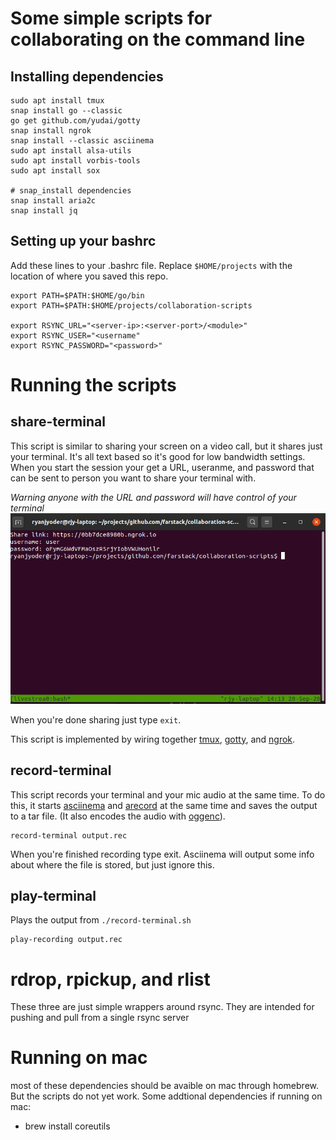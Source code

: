 # Some simple scripts for collaborating on the command line


## Installing dependencies ##
```
sudo apt install tmux
snap install go --classic
go get github.com/yudai/gotty
snap install ngrok
snap install --classic asciinema
sudo apt install alsa-utils
sudo apt install vorbis-tools
sudo apt install sox

# snap_install dependencies
snap install aria2c
snap install jq
```

## Setting up your bashrc
Add these lines to your .bashrc file. Replace `$HOME/projects` with the location of where you saved this repo. 
```
export PATH=$PATH:$HOME/go/bin 
export PATH=$PATH:$HOME/projects/collaboration-scripts

export RSYNC_URL="<server-ip>:<server-port>/<module>"
export RSYNC_USER="<username"
export RSYNC_PASSWORD="<password>"

```

# Running the scripts
## share-terminal
This script is similar to sharing your screen on a video call, but it shares just your terminal. It's all text based so it's good for low bandwidth settings. When you start the session your get a URL, useranme, and password that can be sent to person you want to share your terminal with. 

*Warning anyone with the URL and password will have control of your terminal*
![share termina](/assets/share-terminal.png)

When you're done sharing just type `exit`.

This script is implemented by wiring together [tmux](https://github.com/tmux/tmux/wiki), [gotty](https://github.com/yudai/gotty), and [ngrok](https://ngrok.com/).

## record-terminal
This script records your terminal and your mic audio at the same time. To do this, it starts [asciinema](https://asciinema.org/) and [arecord](https://linux.die.net/man/1/arecord) at the same time and saves the output to a tar file. (It also encodes the audio with [oggenc](https://linux.die.net/man/1/oggenc)).
```
record-terminal output.rec
```
When you're finished recording type exit. Asciinema will output some info about where the file is stored, but just ignore this.

## play-terminal
Plays the output from `./record-terminal.sh`

```
play-recording output.rec
```

# rdrop, rpickup, and rlist
These three are just simple wrappers around rsync. They are intended for pushing and pull from a single rsync server



# Running on mac
most of these dependencies should be avaible on mac through homebrew. But the scripts do not yet work. Some addtional dependencies if running on mac:
* brew install coreutils

